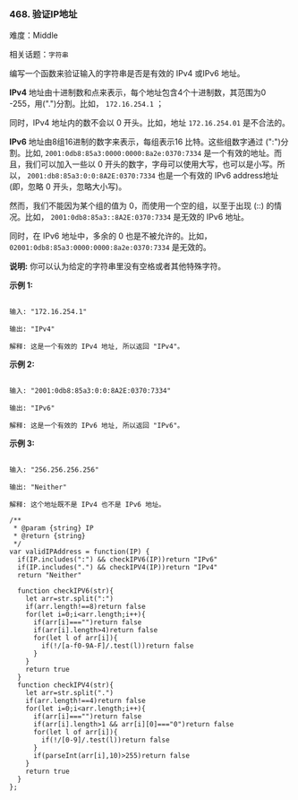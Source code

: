 ### 468. 验证IP地址

难度：Middle

相关话题：`字符串`

编写一个函数来验证输入的字符串是否是有效的 IPv4 或IPv6 地址。



**IPv4** 地址由十进制数和点来表示，每个地址包含4个十进制数，其范围为0 -255，用(".")分割。比如， `172.16.254.1` ；



同时，IPv4 地址内的数不会以 0 开头。比如，地址 `172.16.254.01`  是不合法的。



**IPv6** 地址由8组16进制的数字来表示，每组表示16 比特。这些组数字通过 (":")分割。比如, `2001:0db8:85a3:0000:0000:8a2e:0370:7334`  是一个有效的地址。而且，我们可以加入一些以 0 开头的数字，字母可以使用大写，也可以是小写。所以， `2001:db8:85a3:0:0:8A2E:0370:7334`  也是一个有效的 IPv6 address地址 (即，忽略 0 开头，忽略大小写)。



然而，我们不能因为某个组的值为 0，而使用一个空的组，以至于出现 (::) 的情况。比如， `2001:0db8:85a3::8A2E:0370:7334`  是无效的 IPv6 地址。



同时，在 IPv6 地址中，多余的 0 也是不被允许的。比如， `02001:0db8:85a3:0000:0000:8a2e:0370:7334`  是无效的。



**说明:** 你可以认为给定的字符串里没有空格或者其他特殊字符。



**示例 1:** 



```

输入: "172.16.254.1"

输出: "IPv4"

解释: 这是一个有效的 IPv4 地址, 所以返回 "IPv4"。
```


**示例 2:** 



```

输入: "2001:0db8:85a3:0:0:8A2E:0370:7334"

输出: "IPv6"

解释: 这是一个有效的 IPv6 地址, 所以返回 "IPv6"。
```


**示例 3:** 



```

输入: "256.256.256.256"

输出: "Neither"

解释: 这个地址既不是 IPv4 也不是 IPv6 地址。
```

```
/**
 * @param {string} IP
 * @return {string}
 */
var validIPAddress = function(IP) {
  if(IP.includes(":") && checkIPV6(IP))return "IPv6"
  if(IP.includes(".") && checkIPV4(IP))return "IPv4"
  return "Neither"
  
  function checkIPV6(str){
    let arr=str.split(":")
    if(arr.length!==8)return false
    for(let i=0;i<arr.length;i++){
      if(arr[i]==="")return false
      if(arr[i].length>4)return false
      for(let l of arr[i]){
        if(!/[a-f0-9A-F]/.test(l))return false
      }
    }
    return true
  }
  function checkIPV4(str){
    let arr=str.split(".")
    if(arr.length!==4)return false
    for(let i=0;i<arr.length;i++){
      if(arr[i]==="")return false
      if(arr[i].length>1 && arr[i][0]==="0")return false
      for(let l of arr[i]){
        if(!/[0-9]/.test(l))return false
      }
      if(parseInt(arr[i],10)>255)return false
    }
    return true
  }
};
```

